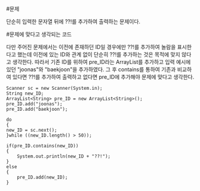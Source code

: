 #문제

단순히 입력한 문자열 뒤에 ??!를 추가하여 출력하는 문제이다.

#문제에 맞다고 생각되는 코드

다만 주어진 문제에서는 이전에 존재하던 ID일 경우에만 ??!를 추가하여 놀람을
표시한다고 했는데 이전에 있는 ID와 관계 없이 단순히 ??!를 추가하는 것은 
목적에 맞지 않다고 생각한다. 따라서 기존 ID를 위하여 pre_ID라는 ArrayList를 
추가하고 입력 예시에 있던 "joonas"와 "baekjoon"을 추가하였다. 그 후 contains를
통하여 기존과 비교하여 있다면 ??!를 추가하여 출력하고 없다면 pre_ID에 추가해야 
문제에 맞다고 생각한다.

    Scanner sc = new Scanner(System.in);
    String new_ID;
    ArrayList<String> pre_ID = new ArrayList<String>();
    pre_ID.add("joonas");
    pre_ID.add("baekjoon");

    do
    {
    new_ID = sc.next();
    }while ((new_ID.length() > 50));

    if(pre_ID.contains(new_ID))
    {
        System.out.println(new_ID + "??!");
    }
    else
    {
        pre_ID.add(new_ID);
    }